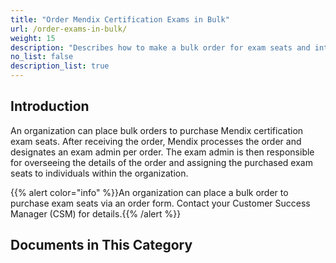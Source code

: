```yaml
---
title: "Order Mendix Certification Exams in Bulk"
url: /order-exams-in-bulk/
weight: 15
description: "Describes how to make a bulk order for exam seats and introduce the documents in this category."
no_list: false
description_list: true
---
```


## Introduction

An organization can place bulk orders to purchase Mendix certification exam seats. After receiving the order, Mendix processes the order and designates an exam admin per order. The exam admin is then responsible for overseeing the details of the order and assigning the purchased exam seats to individuals within the organization.

{{% alert color="info" %}}An organization can place a bulk order to purchase exam seats via an order form. Contact your Customer Success Manager (CSM) for details.{{% /alert %}}

## Documents in This Category



